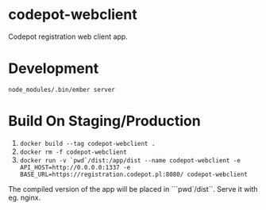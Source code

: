 # codepot-webclient
Codepot registration web client app.

# Development
`node_modules/.bin/ember server`

# Build On Staging/Production
1. `docker build --tag codepot-webclient .`
2. `docker rm -f codepot-webclient`
3. ``docker run -v `pwd`/dist:/app/dist --name codepot-webclient -e API_HOST=http://0.0.0.0:1337 -e BASE_URL=https://registration.codepot.pl:8080/ codepot-webclient``

The compiled version of the app will be placed in ```pwd`/dist``. Serve it with eg. nginx. 
